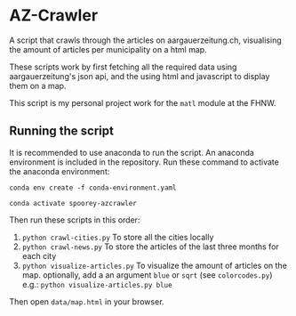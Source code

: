 # AZ-Crawler
A script that crawls through the articles on aargauerzeitung.ch, visualising the amount of articles per municipality on a html map.

These scripts work by first fetching all the required data using aargauerzeitung's json api, and the using html and javascript to display them on a map.

This script is my personal project work for the `matl` module at the FHNW.

## Running the script
It is recommended to use anaconda to run the script. An anaconda environment is included in the repository.
Run these command to activate the anaconda environment:

`conda env create -f conda-environment.yaml`

`conda activate spoorey-azcrawler`

Then run these scripts in this order:
1. `python crawl-cities.py` To store all the cities locally
2. `python crawl-news.py` To store the articles of the last three months for each city
3. `python visualize-articles.py` To visualize the amount of articles on the map. optionally, add a an argument `blue` or `sqrt` (see `colorcodes.py`) e.g.: `python visualize-articles.py blue`

Then open `data/map.html` in your browser.
